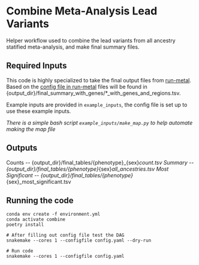 # Combine Meta-Analysis Lead Variants
Helper workflow used to combine the lead variants from all ancestry statified meta-analysis, and make final summary files.

## Required Inputs
This code is highly specialized to take the final output files from [run-metal](https://github.com/pozdeyevlab/gwas-analysis/tree/main/run-metal). Based on the [config file in run-metal](https://github.com/pozdeyevlab/gwas-analysis/blob/main/run-metal/config.yaml) files will be found in {output_dir}/final_summary_with_genes/*_with_genes_and_regions.tsv. 

Example inputs are provided in `example_inputs`, the config file is set up to use these example inputs.

*There is a simple bash script `example_inputs/make_map.py` to help automate making the map file*

## Outputs
Counts -- {output_dir}/final_tables/{phenotype}_{sex}_count.tsv
Summary -- {output_dir}/final_tables/{phenotype}_{sex}_all_ancestries.tsv
Most Significant -- {output_dir}/final_tables/{phenotype}_{sex}_most_significant.tsv

## Running the code
```{bash}
conda env create -f environment.yml
conda activate combine
poetry install

# After filling out config file test the DAG
snakemake --cores 1 --configfile config.yaml --dry-run

# Run code
snakemake --cores 1 --configfile config.yaml
```